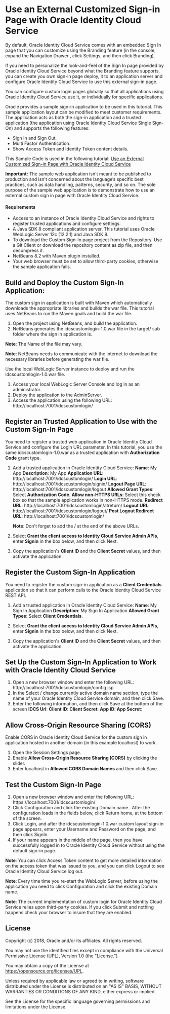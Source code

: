 # Use an External Customized Sign-in Page with Oracle Identity Cloud Service

By default, Oracle Identity Cloud Service comes with an embedded Sign In page that you can customize using the Branding feature (in the console, expand the Navigation Drawer , click Settings, and then click Branding).

If you need to personalize the look-and-feel of the Sign In page provided by Oracle Identity Cloud Service beyond what the Branding feature supports, you can create you own sign-in page deploy, it to an application server and configure Oracle Identity Cloud Service to use this external sign-in page.

You can configure custom login pages globally so that all applications using Oracle Identity Cloud Service use it, or individually for specific applications.

Oracle provides a sample sign-in application to be used in this tutorial. This sample application layout can be modified to meet customer requirements. The application acts as both the sign-in application and a trusted application (the application using Oracle Identity Cloud Service Single Sign-On) and  supports the following features:

- Sign In and Sign Out.
- Multi Factor Authentication.
- Show Access Token and Identity Token content details.
    
This Sample Code is used in the following tutorial: [Use an External Customized Sign-in Page with Oracle Identity Cloud Service](https://apexapps.oracle.com/pls/apex/f?p=44785:112:0::::P112_CONTENT_ID:23086)

**Important:** The sample web application isn't meant to be published to production and isn't concerned about the language’s specific best practices, such as data handling, patterns, security, and so on. The sole purpose of the sample web application is to demonstrate how to use an external custom sign in page with Oracle Identity Cloud Service.

#### Requirements
- Access to an instance of Oracle Identity Cloud Service and rights to register trusted applications and configure settings.
- A Java SDK 8 compliant application server. This tutorial uses Oracle WebLogic Server 12c (12.2.1) and Java SDK 8.
- To download the Custom Sign-In page project from the Repository. Use a Git Client or download the repository content as zip file, and then decompress it.
- NetBeans 8.2 with Maven plugin installed.
- Your web browser must be set to allow third-party cookies, otherwise the sample application fails.

## Build and Deploy the Custom Sign-In Application:

The custom sign in application is built with Maven which automatically downloads the appropriate libraries and builds the war file. This tutorial uses NetBeans to run the Maven goals and build the war file.

1. Open the project using NetBeans, and build the application.
2. NetBeans generates the idcscustomlogin-1.0.war file in the target/ sub folder where the sign in application is.

**Note**: The Name of the file may vary.

**Note**: NetBeans needs to communicate with the internet to download the necessary libraries before generating the war file.

Use the local WebLogic Server instance to deploy and run the idcscustomlogin-1.0.war file.

1. Access your local WebLogic Server Console and log in as an administrator.
2. Deploy the application to the AdminServer.
3. Access the application using the following URL: http://localhost:7001/idcscustomlogin/

## Register an Trusted Application to Use with the Custom Sign-In Page

You need to register a trusted web application in Oracle Identity Cloud Service and configure the Login URL parameter. In this tutorial, you use the same idcscustomlogin-1.0.war as a trusted application with **Authorization Code** grant type.

1. Add a trusted application in Oracle Identity Cloud Service: 
        **Name**: My App
        **Description**: My App
        **Application URL**: http://localhost:7001/idcscustomlogin/
        **Login URL**: http://localhost:7001/idcscustomlogin/signin/
        **Logout Page URL**: http://localhost:7001/idcscustomlogin/logout
        **Allowed Grant Types**: Select **Authorization Code**.
        **Allow non-HTTPS URLs**: Select this check box so that the sample application works in non-HTTPS mode.
        **Redirect URL**: http://localhost:7001/idcscustomlogin/atreturn/
        **Logout URL**: http://localhost:7001/idcscustomlogin/logout/
        **Post Logout Redirect URL**: http://localhost:7001/idcscustomlogin/

    **Note**: Don't forget to add the / at the end of the above URLs.

2. Select **Grant the client access to Identity Cloud Service Admin APIs**, enter **Signin** in the box below, and then click Next.
    
3. Copy the application's **Client ID** and the **Client Secret** values, and then activate the application.

## Register the Custom Sign-In Application
You need to register the custom sign-in application as a **Client Credentials** application so that it can perform calls to the Oracle Identity Cloud Service REST API.

1. Add a trusted application in Oracle Identity Cloud Service: 
**Name**: My Sign In Application
**Description**: My Sign In Application
 **Allowed Grant Types**: Select **Client Credentials**.

2. Select **Grant the client access to Identity Cloud Service Admin APIs**, enter **Signin** in the box below, and then click Next.

3. Copy the application's **Client ID** and the **Client Secret** values, and then activate the application.

## Set Up the Custom Sign-In Application to Work with Oracle Identity Cloud Service

1. Open a new browser window and enter the following URL: http://localhost:7001/idcscustomlogin/config.jsp
2. In the Select / change currently active domain name section, type the name of your Oracle Identity Cloud Service domain, and then click Save.
3. Enter the following information, and then click Save at the bottom of the screen
**IDCS Url**: <Provide the URL of your Oracle Identity Cloud Service instance>
**Client ID**: <Provide the value of the Client ID of the Authorization Code Application>
**Client Secret**: <Provide the value of the Client Secret of the Authorization Code Application>
**App ID**: <Provide the value of the Client ID of the Client Credentials Application>
**App Secret**: <Provide the value of the Client Secret of the Client Credentials Application>

## Allow Cross-Origin Resource Sharing (CORS)

Enable CORS in Oracle Identity Cloud Service for the custom sign in application hosted in another domain (in this example localhost) to work.

1. Open the Session Settings page.
2. Enable **Allow Cross-Origin Resource Sharing (CORS)** by clicking the slider.
3. Enter localhost in **Allowed CORS Domain Names** and then click Save.

## Test the Custom Sign-In Page
1. Open a new browser window and enter the following URL: https://localhost:7001/idcscustomlogin/
2. Click Configuration and click the existing Domain name . After the configuration loads in the fields below, click Return home, at the bottom of the screen.
3. Click Login, and after the idcscustomlogin-1.0.war custom layout sign-in page appears, enter your Username and Password on the page, and then click SignIn.
4. If your name appears in the middle of the page, then you have successfully logged in to Oracle Identity Cloud Service without using the default sign-in page.

**Note**: You can click Access Token content to get more detailed information on the access token that was issued to you, and you can click Logout to see Oracle Identity Cloud Service log out.

**Note**: Every time time you re-start the WebLogic Server, before using the application you need to click Configuration and click the existing Domain name.

**Note**: The current implementation of custom login for Oracle Identity Cloud Service relies upon third-party cookies. If you click Submit and nothing happens check your browser to insure that they are enabled.

## License

Copyright (c) 2018, Oracle and/or its affiliates. All rights reserved.

You may not use the identified files except in compliance with the Universal Permissive License (UPL), Version 1.0 (the "License.")

You may obtain a copy of the License at https://opensource.org/licenses/UPL. 

Unless required by applicable law or agreed to in writing, software distributed under the License is distributed on an "AS IS" BASIS, WITHOUT WARRANTIES OR CONDITIONS OF ANY KIND, either express or implied.

See the License for the specific language governing permissions and limitations under the License.